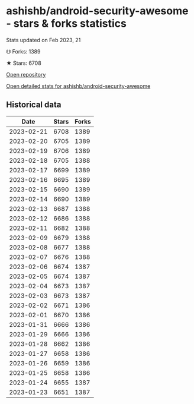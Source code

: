 # ashishb/android-security-awesome - stars & forks statistics

Stats updated on Feb 2023, 21

☋ Forks: 1389

★ Stars: 6708

[Open repository](https://github.com/ashishb/android-security-awesome)

[Open detailed stats for ashishb/android-security-awesome](https://reviewgithub.com/rep/ashishb/android-security-awesome)

## Historical data
| Date | Stars | Forks |
|------|-------|-------|
| 2023-02-21 | 6708 | 1389 | 
| 2023-02-20 | 6705 | 1389 | 
| 2023-02-19 | 6706 | 1389 | 
| 2023-02-18 | 6705 | 1388 | 
| 2023-02-17 | 6699 | 1389 | 
| 2023-02-16 | 6695 | 1389 | 
| 2023-02-15 | 6690 | 1389 | 
| 2023-02-14 | 6690 | 1389 | 
| 2023-02-13 | 6687 | 1388 | 
| 2023-02-12 | 6686 | 1388 | 
| 2023-02-11 | 6682 | 1388 | 
| 2023-02-09 | 6679 | 1388 | 
| 2023-02-08 | 6677 | 1388 | 
| 2023-02-07 | 6676 | 1388 | 
| 2023-02-06 | 6674 | 1387 | 
| 2023-02-05 | 6674 | 1387 | 
| 2023-02-04 | 6673 | 1387 | 
| 2023-02-03 | 6673 | 1387 | 
| 2023-02-02 | 6671 | 1386 | 
| 2023-02-01 | 6670 | 1386 | 
| 2023-01-31 | 6666 | 1386 | 
| 2023-01-29 | 6666 | 1386 | 
| 2023-01-28 | 6662 | 1386 | 
| 2023-01-27 | 6658 | 1386 | 
| 2023-01-26 | 6659 | 1386 | 
| 2023-01-25 | 6658 | 1386 | 
| 2023-01-24 | 6655 | 1387 | 
| 2023-01-23 | 6651 | 1387 | 

